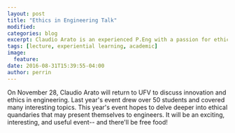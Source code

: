 ```yaml
---
layout: post
title: "Ethics in Engineering Talk"
modified:
categories: blog
excerpt: Claudio Arato is an experienced P.Eng with a passion for ethics in engineering.
tags: [lecture, experiential learning, academic]
image: 
  feature: 
date: 2016-08-31T15:39:55-04:00
author: perrin
---
```


On November 28, Claudio Arato will return to UFV to discuss innovation and ethics in engineering. Last year's event drew over 50 students and covered many interesting topics. This year's event hopes to delve deeper into ethical quandaries that may present themselves to engineers. It will be an exciting, interesting, and useful event-- and there'll be free food!